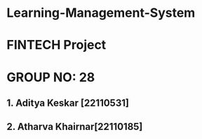 # Learning-Management-System

# FINTECH Project

# GROUP NO: 28
## 1. Aditya Keskar [22110531]
## 2. Atharva Khairnar[22110185]
